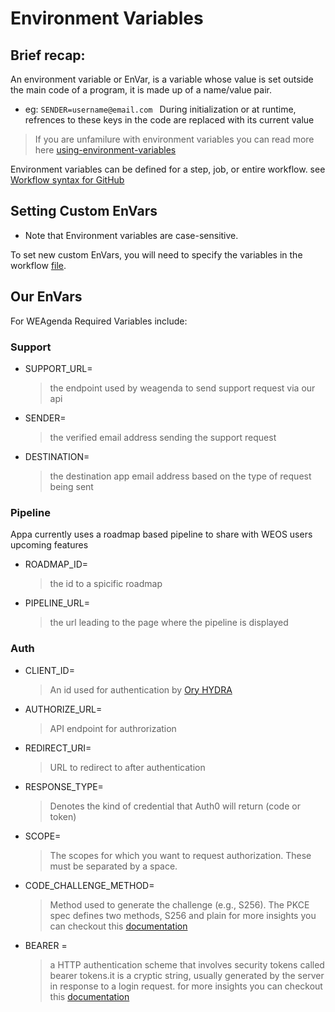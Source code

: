 # Environment Variables 

## Brief recap:
An environment variable  or EnVar, is a variable whose value is set outside the main code of a program, it is made up of a name/value pair.
   - eg: ```SENDER=username@email.com ```
During initialization or at runtime, refrences to these keys in the code are replaced with its current value
 
> If you are unfamilure with environment variables you can read more here [using-environment-variables](https://help.github.com/en/actions/configuring-and-managing-workflows/using-environment-variables)

Environment variables can be defined for a step, job, or entire workflow. see [Workflow syntax for GitHub](https://help.github.com/en/actions/reference/workflow-syntax-for-github-actions#jobsjob_idstepsenv)

## Setting Custom EnVars
- Note that Environment variables are case-sensitive.  

To set new custom EnVars, you will need to specify the variables in the workflow [file](.github/workflows/ci.yml). 

## Our EnVars

For WEAgenda Required Variables include: 

### Support 
- SUPPORT_URL=
  > the endpoint used by weagenda to send support request via our api 
- SENDER=
  > the verified email address sending the support request
- DESTINATION=
  > the destination app email address based on the type of request being sent 

### Pipeline 
Appa currently uses a roadmap based pipeline to share with WEOS users upcoming features
- ROADMAP_ID= 
   > the id to a spicific roadmap 
- PIPELINE_URL= 
   > the url leading to the page where the pipeline is displayed  

### Auth 
- CLIENT_ID= 
   > An id used for authentication by [Ory HYDRA](https://www.ory.sh/hydra/docs/) 
- AUTHORIZE_URL= 
   > API endpoint for authrorization
- REDIRECT_URI= 
   > URL to redirect to after authentication
- RESPONSE_TYPE= 
   > Denotes the kind of credential that Auth0 will return (code or token)
- SCOPE=
   > The scopes for which you want to request authorization. These must be separated by a space.
- CODE_CHALLENGE_METHOD= 
   > Method used to generate the challenge (e.g., S256). The PKCE spec defines two methods, S256 and plain
for more insights you can checkout this [documentation](https://auth0.com/docs/flows/guides/auth-code-pkce/call-api-auth-code-pkce)

- BEARER = 
   > a HTTP authentication scheme that involves security tokens called bearer tokens.it is a cryptic string, usually generated by the server in response to a login request. for more insights you can checkout this [documentation](https://swagger.io/docs/specification/authentication/bearer-authentication/)

